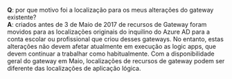 **Q**: por que motivo foi a localização para os meus alterações do gateway existente? <br/>
**A**: criados antes de 3 de Maio de 2017 de recursos de Gateway foram movidos para as localizações originais do inquilino do Azure AD para a conta escolar ou profissional que criou desses gateways. No entanto, estas alterações não devem afetar atualmente em execução as logic apps, que devem continuar a trabalhar como habitualmente. Com a disponibilidade geral do gateway em Maio, localizações de recursos de gateway podem ser diferente das localizações de aplicação lógica.